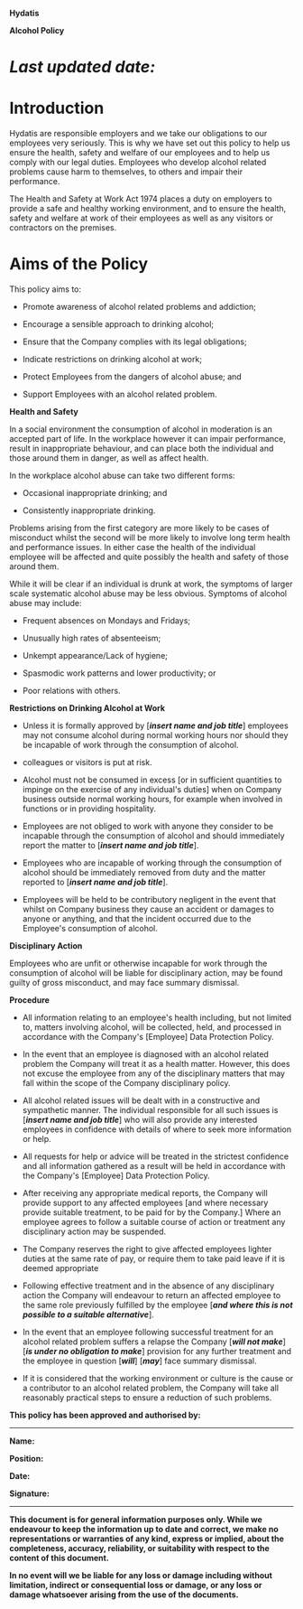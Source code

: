 **Hydatis**

**Alcohol Policy**

# *Last updated date:*

# Introduction 

Hydatis are responsible employers and we take our obligations to our employees very seriously. This is why we have set out this policy to help us ensure the health, safety and welfare of our employees and to help us comply with our legal duties. Employees who develop alcohol related problems cause harm to themselves, to others and impair their performance.

The Health and Safety at Work Act 1974 places a duty on employers to provide a safe and healthy working environment, and to ensure the health, safety and welfare at work of their employees as well as any visitors or contractors on the premises.

# Aims of the Policy 

This policy aims to:

- Promote awareness of alcohol related problems and addiction;

- Encourage a sensible approach to drinking alcohol;

- Ensure that the Company complies with its legal obligations;

- Indicate restrictions on drinking alcohol at work;

- Protect Employees from the dangers of alcohol abuse; and

- Support Employees with an alcohol related problem.

**Health and Safety**

In a social environment the consumption of alcohol in moderation is an accepted part of life. In the workplace however it can impair performance, result in inappropriate behaviour, and can place both the individual and those around them in danger, as well as affect health.

In the workplace alcohol abuse can take two different forms:

- Occasional inappropriate drinking; and

- Consistently inappropriate drinking.

Problems arising from the first category are more likely to be cases of misconduct whilst the second will be more likely to involve long term health and performance issues. In either case the health of the individual employee will be affected and quite possibly the health and safety of those around them.

While it will be clear if an individual is drunk at work, the symptoms of larger scale systematic alcohol abuse may be less obvious. Symptoms of alcohol abuse may include:

- Frequent absences on Mondays and Fridays;

- Unusually high rates of absenteeism;

- Unkempt appearance/Lack of hygiene;

- Spasmodic work patterns and lower productivity; or

- Poor relations with others.

**Restrictions on Drinking Alcohol at Work**

- Unless it is formally approved by \[***insert name and job title***\] employees may not consume alcohol during normal working hours nor should they be incapable of work through the consumption of alcohol.

- colleagues or visitors is put at risk.

- Alcohol must not be consumed in excess \[or in sufficient quantities to impinge on the exercise of any individual's duties\] when on Company business outside normal working hours, for example when involved in functions or in providing hospitality.

- Employees are not obliged to work with anyone they consider to be incapable through the consumption of alcohol and should immediately report the matter to \[***insert name and job title***\].

- Employees who are incapable of working through the consumption of alcohol should be immediately removed from duty and the matter reported to \[***insert name and job title***\].

- Employees will be held to be contributory negligent in the event that whilst on Company business they cause an accident or damages to anyone or anything, and that the incident occurred due to the Employee's consumption of alcohol.

**Disciplinary Action**

Employees who are unfit or otherwise incapable for work through the consumption of alcohol will be liable for disciplinary action, may be found guilty of gross misconduct, and may face summary dismissal.

**Procedure**

- All information relating to an employee's health including, but not limited to, matters involving alcohol, will be collected, held, and processed in accordance with the Company's \[Employee\] Data Protection Policy.

- In the event that an employee is diagnosed with an alcohol related problem the Company will treat it as a health matter. However, this does not excuse the employee from any of the disciplinary matters that may fall within the scope of the Company disciplinary policy.

- All alcohol related issues will be dealt with in a constructive and sympathetic manner. The individual responsible for all such issues is \[***insert name and job title***\] who will also provide any interested employees in confidence with details of where to seek more information or help.

- All requests for help or advice will be treated in the strictest confidence and all information gathered as a result will be held in accordance with the Company's \[Employee\] Data Protection Policy.

- After receiving any appropriate medical reports, the Company will provide support to any affected employees \[and where necessary provide suitable treatment, to be paid for by the Company.\] Where an employee agrees to follow a suitable course of action or treatment any disciplinary action may be suspended.

- The Company reserves the right to give affected employees lighter duties at the same rate of pay, or require them to take paid leave if it is deemed appropriate

- Following effective treatment and in the absence of any disciplinary action the Company will endeavour to return an affected employee to the same role previously fulfilled by the employee \[***and where this is not possible to a suitable alternative***\].

- In the event that an employee following successful treatment for an alcohol related problem suffers a relapse the Company \[***will not make***\] \[***is under no obligation to make***\] provision for any further treatment and the employee in question \[***will***\] \[***may***\] face summary dismissal.

- If it is considered that the working environment or culture is the cause or a contributor to an alcohol related problem, the Company will take all reasonably practical steps to ensure a reduction of such problems.

**This policy has been approved and authorised by:**

  ------------------- ---------------------------------------------------
  **Name:**           

  **Position:**       

  **Date:**           

  **Signature:**      
  ------------------- ---------------------------------------------------

**This document is for general information purposes only. While we endeavour to keep the information up to date and correct, we make no representations or warranties of any kind, express or implied, about the completeness, accuracy, reliability, or suitability with respect to the content of this document.**

**In no event will we be liable for any loss or damage including without limitation, indirect or consequential loss or damage, or any loss or damage whatsoever arising from the use of the documents.**
